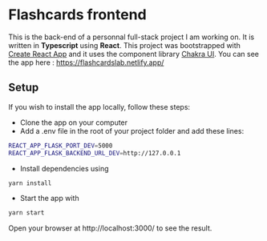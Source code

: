 # Flashcards frontend
This is the back-end of a personnal full-stack project I am working on. It is written in **Typescript** using **React**. This project was bootstrapped with [Create React App](https://github.com/facebook/create-react-app) and it uses the component library [Chakra UI](https://chakra-ui.com/).
You can see the app here : https://flashcardslab.netlify.app/

## Setup
If you wish to install the app locally, follow these steps:
- Clone the app on your computer
- Add a .env file in the root of your project folder and add these lines:
```bash
REACT_APP_FLASK_PORT_DEV=5000
REACT_APP_FLASK_BACKEND_URL_DEV=http://127.0.0.1
```
- Install dependencies using
```bash
yarn install 
```
- Start the app with
```bash
yarn start
```

Open your browser at http://localhost:3000/ to see the result.
